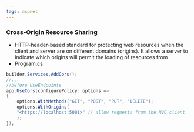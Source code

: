 ```yaml
---
tags: aspnet 
---
```

### Cross-Origin Resource Sharing

- HTTP-header-based standard for protecting web resources when the client and server are on different domains (origins). It allows a server to indicate which origins will permit the loading of resources from
- Program.cs

```csharp
builder.Services.AddCors();
//...
//before UseEndpoints
app.UseCors(configurePolicy: options =>
{
	options.WithMethods("GET", "POST", "PUT", "DELETE");
	options.WithOrigins(
	"<https://localhost:5001>" // allow requests from the MVC client
	);
});
```